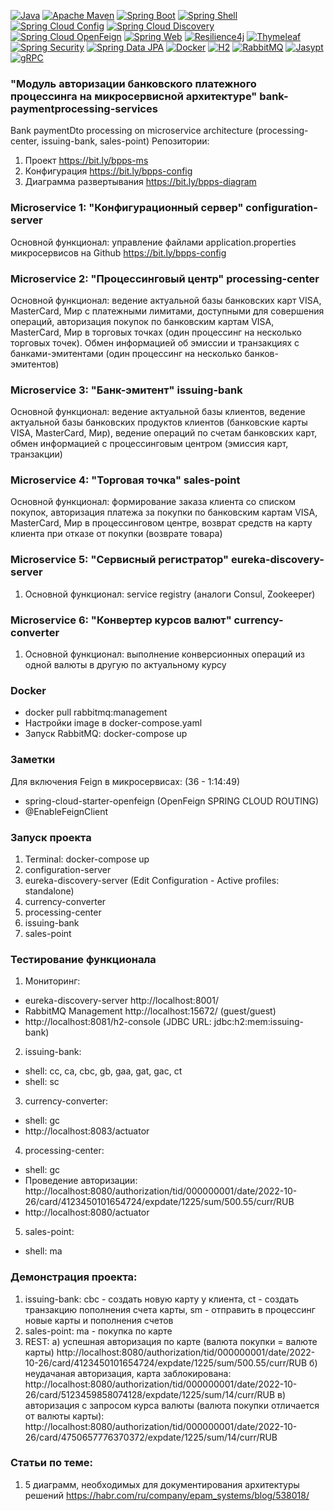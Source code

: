 [![Java](https://img.shields.io/badge/Java-E43222??style=for-the-badge&logo=Java&logoColor=FFFFFF)](https://java.com/)
[![Apache Maven](https://img.shields.io/badge/Apache_Maven-F7F7F7??style=for-the-badge&logo=Apache&logoColor=C85D38)](https://maven.apache.org/)
[![Spring Boot](https://img.shields.io/badge/Spring_Boot-FFFFFF??style=for-the-badge&logo=Spring)](https://spring.io/projects/spring-boot/)
[![Spring Shell](https://img.shields.io/badge/Spring_Shell-FFFFFF??style=for-the-badge&logo=Spring)](https://spring.io/projects/spring-shell/)
[![Spring Cloud Config](https://img.shields.io/badge/Spring_Cloud_Config-FFFFFF??style=for-the-badge&logo=Spring)](https://spring.io/projects/spring-cloud-config/)
[![Spring Cloud Discovery](https://img.shields.io/badge/Spring_Cloud_Discovery-FFFFFF??style=for-the-badge&logo=Spring)](https://spring.io/guides/gs/service-registration-and-discovery/)
[![Spring Cloud OpenFeign](https://img.shields.io/badge/Spring_Cloud_OpenFeign-FFFFFF??style=for-the-badge&logo=Spring)](https://spring.io/projects/spring-cloud-openfeign)
[![Spring Web](https://img.shields.io/badge/Spring_Web-FFFFFF??style=for-the-badge&logo=Spring)](https://spring.io/guides/gs/serving-web-content/)
[![Resilience4j](https://img.shields.io/badge/Resilience4j-FFFFFF??style=for-the-badge&logo=Resilience4j&logoColor=2E64A4)](https://resilience4j.readme.io/)
[![Thymeleaf](https://img.shields.io/badge/Thymeleaf-FFFFFF??style=for-the-badge&logo=Thymeleaf&logoColor=025B10)](https://www.thymeleaf.org/)
[![Spring Security](https://img.shields.io/badge/Spring_Security-FFFFFF??style=for-the-badge&logo=Spring)](https://spring.io/projects/spring-security/)
[![Spring Data JPA](https://img.shields.io/badge/Spring_Data_JPA-FFFFFF??style=for-the-badge&logo=Spring)](https://spring.io/projects/spring-data-jpa)
[![Docker](https://img.shields.io/badge/Docker-0E2B62??style=for-the-badge&logo=Docker&logoColor=FFFFFF)](https://www.docker.com/)
[![H2](https://img.shields.io/badge/H2-0618D5??style=for-the-badge&logo=H2&logoColor=FFFFFF)](https://www.h2database.com/)
[![RabbitMQ](https://img.shields.io/badge/RabbitMQ-FFFFFF??style=for-the-badge&logo=rabbitmq)](https://www.rabbitmq.com/)
[![Jasypt](https://img.shields.io/badge/Jasypt-FFFFFF??style=for-the-badge&logo=Jasypt&logoColor=2E64A4)](http://www.jasypt.org/)
[![gRPC](https://img.shields.io/badge/gRPC-FFFFFF??style=for-the-badge&logo=gRPC&logoColor=2E64A4)](https://grpc.io/)

### "Модуль авторизации банковского платежного процессинга на микросервисной архитектуре" bank-paymentprocessing-services
Bank paymentDto processing on microservice architecture (processing-center, issuing-bank, sales-point)
Репозитории:
1. Проект https://bit.ly/bpps-ms
2. Конфигурация https://bit.ly/bpps-config
3. Диаграмма развертывания https://bit.ly/bpps-diagram

### Microservice 1: "Конфигурационный сервер" configuration-server
Основной функционал: управление файлами application.properties микросервисов на Github https://bit.ly/bpps-config

### Microservice 2: "Процессинговый центр" processing-center
Основной функционал: ведение актуальной базы банковских карт VISA, MasterCard, Мир с платежными лимитами, доступными
  для совершения операций, авторизация покупок по банковским картам VISA, MasterCard, Мир в торговых точках (один
  процессинг на несколько торговых точек). Обмен информацией об эмиссии и транзакциях с банками-эмитентами (один 
  процессинг на несколько банков-эмитентов)

### Microservice 3: "Банк-эмитент" issuing-bank
Основной функционал: ведение актуальной базы клиентов, ведение актуальной базы банковских продуктов клиентов
  (банковские карты VISA, MasterCard, Мир), ведение операций по счетам банковских карт, обмен информацией 
  с процессинговым центром (эмиссия карт, транзакции)

### Microservice 4: "Торговая точка" sales-point
Основной функционал: формирование заказа клиента со списком покупок, авторизация платежа за покупки по банковским
  картам VISA, MasterCard, Мир в процессинговом центре, возврат средств на карту клиента при отказе от покупки 
  (возврате товара)

### Microservice 5: "Сервисный регистратор" eureka-discovery-server
1. Основной функционал: service registry (аналоги Consul, Zookeeper)

### Microservice 6: "Конвертер курсов валют" currency-converter
1. Основной функционал: выполнение конверсионных операций из одной валюты в другую по актуальному курсу

### Docker
  - docker pull rabbitmq:management 
  - Настройки image в docker-compose.yaml
  - Запуск RabbitMQ: docker-compose up

### Заметки
Для включения Feign в микросервисах: (36 - 1:14:49)
  - spring-cloud-starter-openfeign (OpenFeign SPRING CLOUD ROUTING)
  - @EnableFeignClient

### Запуск проекта
1. Terminal: docker-compose up
2. configuration-server
3. eureka-discovery-server (Edit Configuration - Active profiles: standalone)
4. currency-converter
5. processing-center
6. issuing-bank
7. sales-point

### Тестирование функционала
1. Мониторинг:
  - eureka-discovery-server http://localhost:8001/
  - RabbitMQ Management http://localhost:15672/ (guest/guest)
  - http://localhost:8081/h2-console (JDBC URL: jdbc:h2:mem:issuing-bank)
2. issuing-bank:
  - shell: сс, ca, cbc, gb, gaa, gat, gac, ct
  - shell: sc
3. currency-converter:
  - shell: gc
  - http://localhost:8083/actuator
4. processing-center: 
  - shell: gc
  - Проведение авторизации: http://localhost:8080/authorization/tid/000000001/date/2022-10-26/card/4123450101654724/expdate/1225/sum/500.55/curr/RUB
  - http://localhost:8080/actuator
5. sales-point:
  - shell: ma

### Демонстрация проекта:
1. issuing-bank: cbc - создать новую карту у клиента, ct - создать транзакцию пополнения счета карты, sm - отправить в процессинг новые карты и пополнения счетов
2. sales-point: ma - покупка по карте
3. REST:
   а) успешная авторизация по карте (валюта покупки = валюте карты) http://localhost:8080/authorization/tid/000000001/date/2022-10-26/card/4123450101654724/expdate/1225/sum/500.55/curr/RUB
   б) неудачаная авторизация, карта заблокирована: http://localhost:8080/authorization/tid/000000001/date/2022-10-26/card/5123459858074128/expdate/1225/sum/14/curr/RUB
   в) авторизация с запросом курса валюты (валюта покупки отличается от валюты карты): http://localhost:8080/authorization/tid/000000001/date/2022-10-26/card/4750657776370372/expdate/1225/sum/14/curr/RUB

### Статьи по теме:
1. 5 диаграмм, необходимых для документирования архитектуры решений https://habr.com/ru/company/epam_systems/blog/538018/

